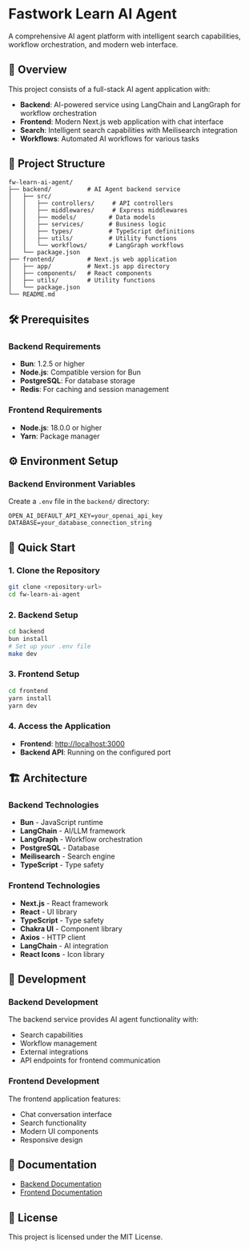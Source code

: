 # Fastwork Learn AI Agent

A comprehensive AI agent platform with intelligent search capabilities, workflow orchestration, and modern web interface.

## 🚀 Overview

This project consists of a full-stack AI agent application with:

- **Backend**: AI-powered service using LangChain and LangGraph for workflow orchestration
- **Frontend**: Modern Next.js web application with chat interface
- **Search**: Intelligent search capabilities with Meilisearch integration
- **Workflows**: Automated AI workflows for various tasks

## 📁 Project Structure

```
fw-learn-ai-agent/
├── backend/          # AI Agent backend service
│   ├── src/
│   │   ├── controllers/     # API controllers
│   │   ├── middlewares/     # Express middlewares
│   │   ├── models/         # Data models
│   │   ├── services/       # Business logic
│   │   ├── types/          # TypeScript definitions
│   │   ├── utils/          # Utility functions
│   │   └── workflows/      # LangGraph workflows
│   └── package.json
├── frontend/         # Next.js web application
│   ├── app/          # Next.js app directory
│   ├── components/   # React components
│   ├── utils/        # Utility functions
│   └── package.json
└── README.md
```

## 🛠️ Prerequisites

### Backend Requirements

- **Bun**: 1.2.5 or higher
- **Node.js**: Compatible version for Bun
- **PostgreSQL**: For database storage
- **Redis**: For caching and session management

### Frontend Requirements

- **Node.js**: 18.0.0 or higher
- **Yarn**: Package manager

## ⚙️ Environment Setup

### Backend Environment Variables

Create a `.env` file in the `backend/` directory:

```env
OPEN_AI_DEFAULT_API_KEY=your_openai_api_key
DATABASE=your_database_connection_string
```

## 🚀 Quick Start

### 1. Clone the Repository

```bash
git clone <repository-url>
cd fw-learn-ai-agent
```

### 2. Backend Setup

```bash
cd backend
bun install
# Set up your .env file
make dev
```

### 3. Frontend Setup

```bash
cd frontend
yarn install
yarn dev
```

### 4. Access the Application

- **Frontend**: [http://localhost:3000](http://localhost:3000)
- **Backend API**: Running on the configured port

## 🏗️ Architecture

### Backend Technologies

- **Bun** - JavaScript runtime
- **LangChain** - AI/LLM framework
- **LangGraph** - Workflow orchestration
- **PostgreSQL** - Database
- **Meilisearch** - Search engine
- **TypeScript** - Type safety

### Frontend Technologies

- **Next.js** - React framework
- **React** - UI library
- **TypeScript** - Type safety
- **Chakra UI** - Component library
- **Axios** - HTTP client
- **LangChain** - AI integration
- **React Icons** - Icon library

## 🔧 Development

### Backend Development

The backend service provides AI agent functionality with:

- Search capabilities
- Workflow management
- External integrations
- API endpoints for frontend communication

### Frontend Development

The frontend application features:

- Chat conversation interface
- Search functionality
- Modern UI components
- Responsive design

## 📖 Documentation

- [Backend Documentation](./backend/README.md)
- [Frontend Documentation](./frontend/README.md)

## 📄 License

This project is licensed under the MIT License.
